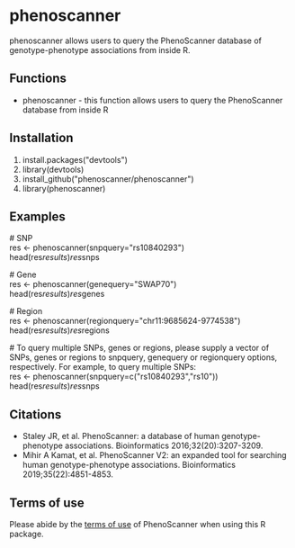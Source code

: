# phenoscanner
phenoscanner allows users to query the PhenoScanner database of genotype-phenotype associations from inside R.

## Functions
* phenoscanner - this function allows users to query the PhenoScanner database from inside R 

## Installation
1. install.packages("devtools")
2. library(devtools) 
3. install_github("phenoscanner/phenoscanner")
4. library(phenoscanner)

## Examples 
\# SNP  
res <- phenoscanner(snpquery="rs10840293")  
head(res$results)  
res$snps  

\# Gene  
res <- phenoscanner(genequery="SWAP70")  
head(res$results)  
res$genes  

\# Region  
res <- phenoscanner(regionquery="chr11:9685624-9774538")  
head(res$results)  
res$regions  

\# To query multiple SNPs, genes or regions, please supply a vector of SNPs, genes or regions to snpquery, genequery or regionquery options, respectively. For example, to query multiple SNPs:   
res <- phenoscanner(snpquery=c("rs10840293","rs10"))  
head(res$results)  
res$snps 

## Citations
* Staley JR, et al. PhenoScanner: a database of human genotype-phenotype associations. Bioinformatics 2016;32(20):3207-3209.
* Mihir A Kamat, et al. PhenoScanner V2: an expanded tool for searching human genotype-phenotype associations. Bioinformatics 2019;35(22):4851-4853.

## Terms of use
Please abide by the [terms of use](http://www.phenoscanner.medschl.cam.ac.uk/about/#terms) of PhenoScanner when using this R package.
